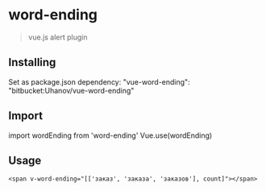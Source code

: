# word-ending

> vue.js alert plugin

## Installing

Set as package.json dependency: "vue-word-ending": "bitbucket:Uhanov/vue-word-ending"

## Import

import wordEnding from 'word-ending'
Vue.use(wordEnding)

## Usage

```
<span v-word-ending="[['заказ', 'заказа', 'заказов'], count]"></span>
```
